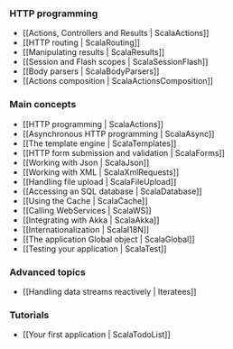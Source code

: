 ### HTTP programming

- [[Actions, Controllers and Results | ScalaActions]]
- [[HTTP routing | ScalaRouting]]
- [[Manipulating results | ScalaResults]]
- [[Session and Flash scopes | ScalaSessionFlash]]
- [[Body parsers | ScalaBodyParsers]]
- [[Actions composition | ScalaActionsComposition]]

### Main concepts

- [[HTTP programming | ScalaActions]]
- [[Asynchronous HTTP programming | ScalaAsync]]
- [[The template engine | ScalaTemplates]]
- [[HTTP form submission and validation | ScalaForms]]
- [[Working with Json | ScalaJson]]
- [[Working with XML | ScalaXmlRequests]]
- [[Handling file upload | ScalaFileUpload]]
- [[Accessing an SQL database | ScalaDatabase]]
- [[Using the Cache | ScalaCache]]
- [[Calling WebServices | ScalaWS]]
- [[Integrating with Akka | ScalaAkka]]
- [[Internationalization | ScalaI18N]]
- [[The application Global object | ScalaGlobal]]
- [[Testing your application | ScalaTest]]
    
### Advanced topics

- [[Handling data streams reactively | Iteratees]]

### Tutorials

- [[Your first application | ScalaTodoList]]